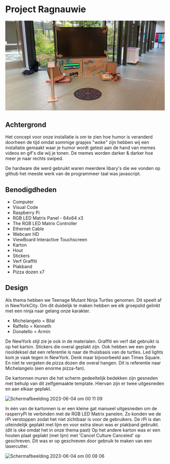 ﻿# Project Ragnauwie

![alt text](Installatie.JPG "Installatie")

## Achtergrond

Het concept voor onze installatie is om te zien hoe humor is veranderd doorheen de tijd omdat sommige grapjes "woke" zijn hebben wij een installatie gemaakt waar je humor wordt getest aan de hand van memes videos en gif's die wij je tonen. De memes worden darker & darker hoe meer je naar rechts swiped.

De hardware die werd gebruikt waren meerdere libary's die we vonden op github het meeste werk van de programmeer taal was javascript.

## Benodigdheden

* Computer
* Visual Code
* Raspberry Pi
* RGB LED Matrix Panel - 64x64 x3
* The RGB LED Matrix Controller
* Ethernet Cable
* Webcam HD
* ViewBoard Interactive Touchscreen
* Karton
* Hout
* Stickers
* Verf Graffiti
* Plakband
* Pizza dozen x7

## Design

Als thema hebben we Teenage Mutant Ninja Turtles genomen. Dit speelt af in NewYorkCity. Om dit duidelijk te maken hebben we elk groepslid gelinkt met een ninja naar gelang onze karakter. 

* Michelangelo = Bilal
* Raffello = Kenneth
* Donatello = Armin

De NewYork stijl zie je ook in de materialen. Graffiti en verf dat gebruikt is op het karton. Stickers die overal geplakt zijn. Ook hebben we een grote riooldeksel dat een referentie is naar de thuisbasis van de turtles. Led lights kom je vaak tegen in NewYork. Denk maar bijvoorbeeld aan Times Square. En niet te vergeten de pizza dozen die overal hangen. Dit is referentie naar Michelangelo (een enorme pizza-fan).

De kartonnen muren die het scherm gedeeltelijk bedekken zijn gesneden met behulp van dit zelfgemaakte template. Hiervan zijn er twee uitgesneden en aan elkaar geplakt.

<img width="300" alt="Schermafbeelding 2023-06-04 om 00 11 09" src="https://github.com/Kenn-ba/project_ragnauwie/assets/127089430/58aeb1b9-5e88-442e-9e4e-2298cc989ff6">

In één van de kartonnen is er een kleine gat manueel uitgesneden om de rasperryPi te verbinden met de RGB LED Matrix panelen. Zo konden we de rPi verstoppen zodat het niet zichtbaar is voor de gebruikers. De rPi is dan uiteindelijk geplakt met lijm en voor extra steun was er plakband gebruikt. (dit is oke omdat het in onze thema past) Op het andere karton was er een houten plaat geplakt (met lijm) met 'Cancel Culture Canceled' op geschreven. Dit was er op geschreven door gebruik te maken van een lasercutter.

<img width="300" alt="Schermafbeelding 2023-06-04 om 00 08 06" src="https://github.com/Kenn-ba/project_ragnauwie/assets/127089430/927b51a1-a3f3-4958-bcd5-498d3271e1ed">
